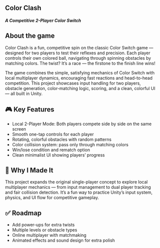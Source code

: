 <h2>Color Clash</h2> 
<h4><i>A Competitive 2-Player Color Switch</i></h4>



<h2>About the game</h2>
Color Clash is a fun, competitive spin on the classic Color Switch game — designed for two players to test their reflexes and precision. Each player controls their own colored ball, navigating through spinning obstacles by matching colors. The twist? It’s a race — the firstone to the finish line wins!

The game combines the simple, satisfying mechanics of Color Switch with local multiplayer dynamics, encouraging fast reactions and head-to-head competition. This project showcases input handling for two players, obstacle generation, color-matching logic, scoring, and a clean, colorful UI — all built in Unity.

<h2>🎮 Key Features</h2>
<ul>
<li>Local 2-Player Mode: Both players compete side by side on the same screen</li>

<li>Smooth one-tap controls for each player</li>

<li>Rotating, colorful obstacles with random patterns</li>

<li>Color collision system: pass only through matching colors</li>

<li>Win/lose condition and rematch option</li>

<li>Clean minimalist UI showing players’ progress</li>
</ul>

<h2>🚀 Why I Made It</h2>
This project expands the original single-player concept to explore local multiplayer mechanics — from input management to dual player tracking and fair collision detection. It’s a fun way to practice Unity’s input system, physics, and UI flow for competitive gameplay.

<h2>✅ Roadmap</h2>
<ul>
<li>Add power-ups for extra twists</li>

<li>Multiple levels or obstacle types</li>

<li>Online multiplayer with matchmaking</li>

<li>Animated effects and sound design for extra polish</li>
</ul>
